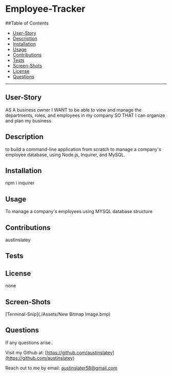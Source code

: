 # Employee-Tracker


  ##Table of Contents

  * [User-Story](#user-story)
  * [Description](#description)
  * [Installation](#installation)
  * [Usage](#usage)
  * [Contributions](#contributions)
  * [Tests](#tests)
  * [Screen-Shots](#screen-shots)
  * [License](#license)
  * [Questions](#questions)

  


  ---

  ## User-Story
  AS A business owner I WANT to be able to view and manage the departments, roles, and employees in my company SO THAT I can organize and plan my business

  ## Description
  to build a command-line application from scratch to manage a company's employee database, using Node.js, Inquirer, and MySQL.

  ## Installation
  npm i inquirer

  ## Usage
  To manage a company's employees using MYSQL database structure

  ## Contributions
  austinslatey

  ## Tests
  

  ## License 
  none

  ## Screen-Shots
  [Terminal-Snip](./Assets/New Bitmap Image.bmp)
  

  ## Questions

  If any questions arise..

  Visit my Github at: [https://github.com/austinslatey](https://github.com/austinslatey)

  Reach out to me by email: austinslater58@gmail.com